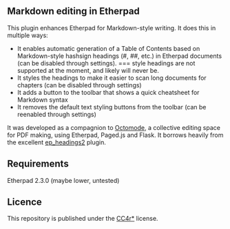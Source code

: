 ## Markdown editing in Etherpad

This plugin enhances Etherpad for Markdown-style writing.
It does this in multiple ways:
- It enables automatic generation of a Table of Contents based on Markdown-style hashsign headings (#, ##, etc.) in Etherpad documents (can be disabled through settings). === style headings are not supported at the moment, and likely will never be.
- It styles the headings to make it easier to scan long documents for chapters (can be disabled through settings)
- It adds a button to the toolbar that shows a quick cheatsheet for Markdown syntax
- It removes the default text styling buttons from the toolbar (can be reenabled through settings)

It was developed as a compagnion to [Octomode](https://cc.vvvvvvaria.org/wiki/Octomode), a collective editing space for PDF making, using Etherpad, Paged.js and Flask. 
It borrows heavily from the excellent [ep_headings2](https://github.com/ether/ep_headings2) plugin.

## Requirements

Etherpad 2.3.0 (maybe lower, untested)

## Licence
This repository is published under the [CC4r*](LICENSE) license.